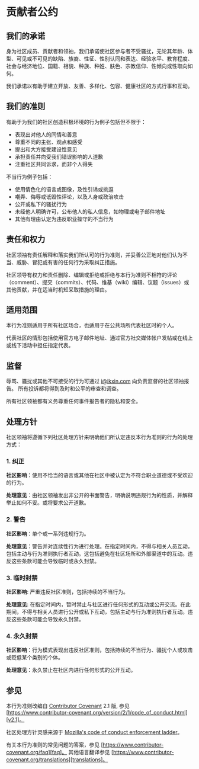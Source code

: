 # 贡献者公约

## 我们的承诺

身为社区成员、贡献者和领袖，我们承诺使社区参与者不受骚扰，无论其年龄、体型、可见或不可见的缺陷、族裔、性征、性别认同和表达、经验水平、教育程度、社会与经济地位、国籍、相貌、种族、种姓、肤色、宗教信仰、性倾向或性取向如何。

我们承诺以有助于建立开放、友善、多样化、包容、健康社区的方式行事和互动。

## 我们的准则

有助于为我们的社区创造积极环境的行为例子包括但不限于：

- 表现出对他人的同情和善意
- 尊重不同的主张、观点和感受
- 提出和大方接受建设性意见
- 承担责任并向受我们错误影响的人道歉
- 注重社区共同诉求，而非个人得失

不当行为例子包括：

- 使用情色化的语言或图像，及性引诱或挑逗
- 嘲弄、侮辱或诋毁性评论，以及人身或政治攻击
- 公开或私下的骚扰行为
- 未经他人明确许可，公布他人的私人信息，如物理或电子邮件地址
- 其他有理由认定为违反职业操守的不当行为

## 责任和权力

社区领袖有责任解释和落实我们所认可的行为准则，并妥善公正地对他们认为不当、威胁、冒犯或有害的任何行为采取纠正措施。

社区领导有权力和责任删除、编辑或拒绝或拒绝与本行为准则不相符的评论（comment）、提交（commits）、代码、维基（wiki）编辑、议题（issues）或其他贡献，并在适当时机知采取措施的理由。

## 适用范围

本行为准则适用于所有社区场合，也适用于在公共场所代表社区时的个人。

代表社区的情形包括使用官方电子邮件地址、通过官方社交媒体帐户发帖或在线上或线下活动中担任指定代表。

## 监督

辱骂、骚扰或其他不可接受的行为可通过 i@ikxin.com 向负责监督的社区领袖报告。
所有投诉都将得到及时和公平的审查和调查。

所有社区领袖都有义务尊重任何事件报告者的隐私和安全。

## 处理方针

社区领袖将遵循下列社区处理方针来明确他们所认定违反本行为准则的行为的处理方式：

### 1. 纠正

**社区影响**：使用不恰当的语言或其他在社区中被认定为不符合职业道德或不受欢迎的行为。

**处理意见**：由社区领袖发出非公开的书面警告，明确说明违规行为的性质，并解释举止如何不妥。或将要求公开道歉。

### 2. 警告

**社区影响**：单个或一系列违规行为。

**处理意见**：警告并对连续性行为进行处理。在指定时间内，不得与相关人员互动，包括主动与行为准则执行者互动。这包括避免在社区场所和外部渠道中的互动。违反这些条款可能会导致临时或永久封禁。

### 3. 临时封禁

**社区影响**: 严重违反社区准则，包括持续的不当行为。

**处理意见**: 在指定时间内，暂时禁止与社区进行任何形式的互动或公开交流。在此期间，不得与相关人员进行公开或私下互动，包括主动与行为准则执行者互动。违反这些条款可能会导致永久封禁。

### 4. 永久封禁

**社区影响**：行为模式表现出违反社区准则，包括持续的不当行为、骚扰个人或攻击或贬低某个类别的个体。

**处理意见**：永久禁止在社区内进行任何形式的公开互动。

## 参见

本行为准则改编自 [Contributor Covenant][homepage] 2.1 版, 参见 [https://www.contributor-covenant.org/version/2/1/code_of_conduct.html][v2.1]。

社区处理方针灵感来源于 [Mozilla's code of conduct enforcement ladder][mozilla coc]。

有关本行为准则的常见问题的答案，参见 [https://www.contributor-covenant.org/faq][faq]。
其他语言翻译参见 [https://www.contributor-covenant.org/translations][translations]。

[homepage]: https://www.contributor-covenant.org
[v2.1]: https://www.contributor-covenant.org/version/2/1/code_of_conduct.html
[mozilla coc]: https://github.com/mozilla/diversity
[faq]: https://www.contributor-covenant.org/faq
[translations]: https://www.contributor-covenant.org/translations

